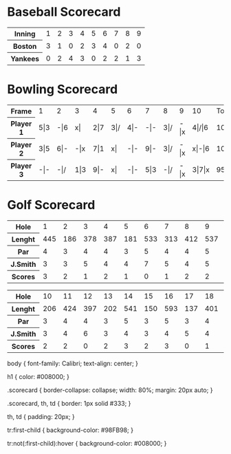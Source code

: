 <!DOCTYPE html>
<html lang="en">
<head>
    <meta charset="UTF-8">
    <meta name="viewport" content="width=device-width, initial-scale=1.0">
    <link rel="stylesheet" href="main.css" type="text/css">
    <title>Baseball Scorecard</title>
</head>
<body>
    <h1>Baseball Scorecard</h1>
    <table class="scorecard">
        <tr>
            <th>Inning</th>
            	<td>1</td>
		<td>2</td>
		<td>3</td>
		<td>4</td>
		<td>5</td>
		<td>6</td>
		<td>7</td>
		<td>8</td>
		<td>9</td>
	</tr>
	<tr>
	    <th>Boston</th>
		<td>3</td>
		<td>1</td>
		<td>0</td>
		<td>2</td>
		<td>3</td>
		<td>4</td>
		<td>0</td>
		<td>2</td>
		<td>0</td>
	</tr>
        <tr>
	    <th>Yankees</th>
		<td>0</td>
		<td>2</td>
		<td>4</td>
		<td>3</td>
		<td>0</td>
		<td>2</td>
		<td>2</td>
		<td>1</td>
		<td>3</td>
      </tr>
      </table>
</body>
</html>
<!DOCTYPE html>
<html lang="en">
<head>
    <meta charset="UTF-8">
    <meta name="viewport" content="width=device-width, initial-scale=1.0">
    <link rel="stylesheet" href="main.css">
    <title>Bowling Scorecard</title>
</head>
<body>
    <h1>Bowling Scorecard</h1>
    <table class="scorecard">
         <tr>
            <th>Frame</th>
            	<td>1</td>
		<td>2</td>
		<td>3</td>
		<td>4</td>
		<td>5</td>
		<td>6</td>
		<td>7</td>
		<td>8</td>
		<td>9</td>
		<td>10</td>
		<td>Total</td>
	</tr>
	<tr>
	    <th>Player 1</th>
		<td>5|3</td>
		<td>-|6</td>
		<td>х| </td>
		<td>2|7</td>
		<td>3|/</td>
		<td>4|-</td>
		<td>-|-</td>
		<td>3|/</td>
		<td>-|x</td>
		<td>4|/|6</td>
		<td>103</td>
	</tr>
        <tr>
	    <th>Player 2</th>
		<td>3|5</td>
		<td>6|-</td>
		<td>-|x </td>
		<td>7|1</td>
		<td>x| </td>
		<td>-|-</td>
		<td>9|-</td>
		<td>3|/</td>
		<td>-|x</td>
		<td>x|-|6</td>
		<td>104</td>
        </tr>
	<tr>
	    <th>Player 3</th>
		<td>-|-</td>
		<td>-|/</td>
		<td>1|3 </td>
		<td>9|-</td>
		<td>x| </td>
		<td>-|-</td>
		<td>5|3</td>
		<td>-|/</td>
		<td>-|x</td>
		<td>3|7|x</td>
		<td>95</td>
        </tr>
    </table>
</body>
</html>
<!DOCTYPE html>
<html lang="en">
<head>
    <meta charset="UTF-8">
    <meta name="viewport" content="width=device-width, initial-scale=1.0">
    <link rel="stylesheet" href="main.css">
    <title>Golf Scorecard</title>
</head>
<body>
    <h1>Golf Scorecard</h1>
    <table class="scorecard">
        <tr>
            <th>Hole</th>
            	<td>1</td>
		<td>2</td>
		<td>3</td>
		<td>4</td>
		<td>5</td>
		<td>6</td>
		<td>7</td>
		<td>8</td>
		<td>9</td>
		<td>Out</td>
	</tr>
	<tr>
	    <th>Lenght</th>
		<td>445</td>
		<td>186</td>
		<td>378</td>
		<td>387</td>
		<td>181</td>
		<td>533</td>
		<td>313</td>
		<td>412</td>
		<td>537</td>
		<td>3372</td>
	</tr>
        <tr>
	    <th>Par</th>
		<td>4</td>
		<td>3</td>
		<td>4</td>
		<td>4</td>
		<td>3</td>
		<td>5</td>
		<td>4</td>
		<td>4</td>
		<td>5</td>
		<td>36</td>
	</tr>
	<tr>
	    <th>J.Smith</th>
		<td>3</td>
		<td>3</td>
		<td>5</td>
		<td>4</td>
		<td>4</td>
		<td>7</td>
		<td>5</td>
		<td>4</td>
		<td>5</td>
		<td>40</td>
	</tr>
	<tr>
	    <th>Scores</th>
		<td>3</td>
		<td>2</td>
		<td>1</td>
		<td>2</td>
		<td>1</td>
		<td>0</td>
		<td>1</td>
		<td>2</td>
		<td>2</td>
		<td>14</td>
	</tr>
    </table>
<table class="scorecard">
        <tr>
            <th>Hole</th>
            	<td>10</td>
		<td>11</td>
		<td>12</td>
		<td>13</td>
		<td>14</td>
		<td>15</td>
		<td>16</td>
		<td>17</td>
		<td>18</td>
		<td>In</td>
		<td>Total</td>
	</tr>
	<tr>
	    <th>Lenght</th>
		<td>206</td>
		<td>424</td>
		<td>397</td>
		<td>202</td>
		<td>541</td>
		<td>150</td>
		<td>593</td>
		<td>137</td>
		<td>401</td>
		<td>3051</td>
		<td>6423</td>
	</tr>
        <tr>
	    <th>Par</th>
		<td>3</td>
		<td>4</td>
		<td>4</td>
		<td>3</td>
		<td>5</td>
		<td>3</td>
		<td>5</td>
		<td>3</td>
		<td>4</td>
		<td>34</td>
		<td>70</td>
        </tr>
	<tr>
	    <th>J.Smith</th>
		<td>3</td>
		<td>4</td>
		<td>6</td>
		<td>3</td>
		<td>4</td>
		<td>3</td>
		<td>4</td>
		<td>5</td>
		<td>4</td>
		<td>36</td>
		<td>76</td>
        </tr>
	<tr>
	    <th>Scores</th>
		<td>2</td>
		<td>2</td>
		<td>0</td>
		<td>2</td>
		<td>3</td>
		<td>2</td>
		<td>3</td>
		<td>0</td>
		<td>1</td>
		<td>16</td>
		<td>30</td>
        </tr>
    </table>
</body>
</html>
body {
    font-family: Calibri;
    text-align: center;
}

h1 {
    color: #008000;
}

.scorecard {
    border-collapse: collapse;
    width: 80%;
    margin: 20px auto;
}

.scorecard, th, td {
    border: 1px solid #333;
}

th, td {
    padding: 20px;
}

tr:first-child {
    background-color: #98FB98; 
}

tr:not(:first-child):hover {
    background-color: #008000;
}
